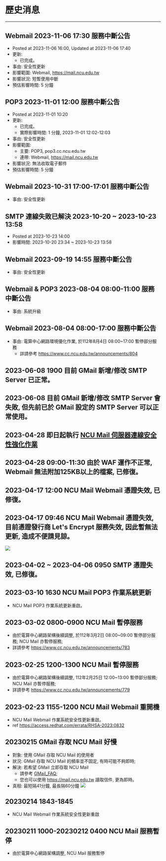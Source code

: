 # 歷史消息
---

## Webmail 2023-11-06 17:30 服務中斷公告
- Posted at 2023-11-06 16:00, Updated at 2023-11-06 17:40
- 更新:
    - 已完成。
- 事由: 安全性更新
- 影響範圍:  Webmail, https://mail.ncu.edu.tw
- 影響狀況: 短暫使用中斷
- 預估影響時間: 5 分鐘

## POP3 2023-11-01 12:00 服務中斷公告
- Posted at 2023-11-01 10:20 
- 更新:
    - 已完成。
    - 實際影響時間: 1 分鐘, 2023-11-01 12:02-12:03
- 事由: 安全性更新
- 影響範圍: 
    - 主要: POP3, pop3.cc.ncu.edu.tw
    - 連帶: Webmail, https://mail.ncu.edu.tw
- 影響狀況: 無法收取電子郵件
- 預估影響時間: 5 分鐘

## Webmail 2023-10-31 17:00-17:01 服務中斷公告
- 事由: 安全性更新

## SMTP 連線失敗已解決 2023-10-20 ~ 2023-10-23 13:58
- Posted at 2023-10-23 14:00
- 影響時間: 2023-10-20 23:34 ~ 2023-10-23 13:58

## Webmail 2023-09-19 14:55 服務中斷公告
- 事由: 安全性更新

## Webmail & POP3 2023-08-04 08:00-11:00 服務中斷公告
- 事由: 系統升級

## Webmail 2023-08-04 08:00-17:00 服務中斷公告
- 事由: 電算中心網路環境優化作業, 於112年8月4日 08:00~17:00 暫停部分服務
    - 詳請參考 https://www.cc.ncu.edu.tw/announcements/804

## 2023-06-08 1900 目前 GMail 新增/修改 SMTP Server 已正常。

## 2023-06-08 目前 GMail 新增/修改 SMTP Server 會失敗, 但先前已於 GMail 設定的 SMTP Server 可以正常使用。

## 2023-04-28 即日起執行 [NCU Mail 伺服器連線安全性強化作業](https://support.mail.ncu.edu.tw/articles/events/tls.html)

## 2023-04-28 09:00-11:30 由於 WAF 運作不正常, Webmail 無法附加125KB以上的檔案, 已修復。
 
## 2023-04-17 12:00 NCU Mail Webmail 憑證失效, 已修復。

## 2023-04-17 09:46 NCU Mail Webmail 憑證失效, 目前憑證發行商 Let's Encrypt 服務失效, 因此暫無法更新, 造成不便請見諒。
![](https://in.ncu.edu.tw/center31/letsencrypt_outage_202304170944.png)

## 2023-04-02 ~ 2023-04-06 0950 SMTP 憑證失效, 已修復。
 
## 2023-03-10 1630 NCU Mail POP3 作業系統更新
- NCU Mail POP3 作業系統更新重啟。

## 2023-03-02 0800-0900 NCU Mail 暫停服務
- 由於電算中心網路架構後續調整, 於112年3月2日 08:00~09:00 暫停部分服務; NCU Mail 亦暫停服務; 
- 詳請參考 https://www.cc.ncu.edu.tw/announcements/783

## 2023-02-25 1200-1300 NCU Mail 暫停服務
- 由於電算中心網路架構後續調整, 112年2月25日 12:00~13:00 暫停部分服務; NCU Mail 亦暫停服務; 
- 詳請參考 https://www.cc.ncu.edu.tw/announcements/779

## 2023-02-23 1155-1200 NCU Mail Webmail 重開機
- NCU Mail Webmail 作業系統安全性更新重啟。
- ref https://access.redhat.com/errata/RHSA-2023:0832

## 20230215 GMail 存取 NCU Mail 好慢
- 對象: 使用 GMail 存取 NCU Mail 的使用者
- 狀況: GMail 存取 NCU Mail 的頻率並不固定, 有時可能不夠即時;
- 解決: 若希望 GMail 立即存取 NCU Mail
    - 請參考 [GMail_FAQ](https://support.mail.ncu.edu.tw/articles/faq/faqgmail.html);
    - 您也可以使用 https://mail.ncu.edu.tw 讀取信件, 更為即時。
- 真相: 最短隔41分鐘, 最長隔60分鐘
![](https://in.ncu.edu.tw/center31/home/2023-02-15_174602.png)

## 20230214 1843-1845
- NCU Mail Webmail 作業系統安全性更新重啟

## 20230211 1000-20230212 0400 NCU Mail 服務暫停
- 由於電算中心網路架構調整, NCU Mail 服務暫停